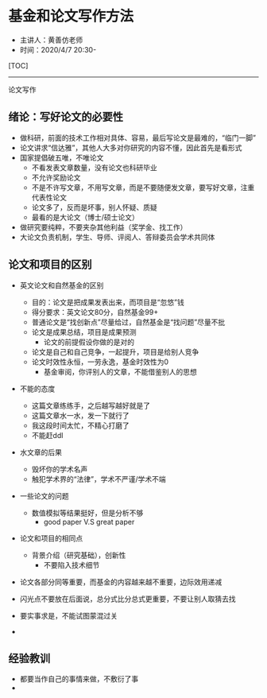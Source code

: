# 基金和论文写作方法

- 主讲人：黄善仿老师
- 时间：2020/4/7 20:30-

[TOC]

---------


论文写作
## 绪论：写好论文的必要性

- 做科研，前面的技术工作相对具体、容易，最后写论文是最难的，“临门一脚”
- 论文讲求“信达雅”，其他人大多对你研究的内容不懂，因此首先是看形式
- 国家提倡破五唯，不唯论文
  - 不看发表文章数量，没有论文也科研毕业
  - 不允许奖励论文
  - 不是不许写文章，不用写文章，而是不要随便发文章，要写好文章，注重代表性论文
  - 论文多了，反而是坏事，别人怀疑、质疑
  - 最看的是大论文（博士/硕士论文）
- 做研究要纯粹，不要夹杂其他利益（奖学金、找工作）
- 大论文负责机制，学生、导师、评阅人、答辩委员会学术共同体

## 论文和项目的区别
- 英文论文和自然基金的区别
  - 目的：论文是把成果发表出来，而项目是“忽悠”钱
  - 得分要求：英文论文80分，自然基金99+
  - 普通论文是“找创新点”尽量给过，自然基金是“找问题”尽量不批
  - 论文是成果总结，项目是成果预测
    - 论文的前提假设你做的是对的
  - 论文是自己和自己竞争，一起提升，项目是给别人竞争
  - 论文时效性永恒，一劳永逸，基金时效性为0
    - 基金审阅，你评别人的文章，不能借鉴别人的思想
- 不能的态度
  - 这篇文章练练手，之后越写越好就是了
  - 这篇文章水一水，发一下就行了
  - 我这段时间太忙，不精心打磨了
  - 不能赶ddl
- 水文章的后果
  - 毁坏你的学术名声
  - 触犯学术界的“法律”，学术不严谨/学术不端
- 一些论文的问题
  - 数值模拟等结果挺好，但是分析不够
    - good paper V.S great paper
- 论文和项目的相同点
  - 背景介绍（研究基础），创新性
    - 不要陷入技术细节

- 论文各部分同等重要，而基金的内容越来越不重要，边际效用递减
- 闪光点不要放在后面说，总分式比分总式更重要，不要让别人取猜去找
- 要实事求是，不能试图蒙混过关
- 
## 经验教训
- 都要当作自己的事情来做，不敷衍了事
- 
